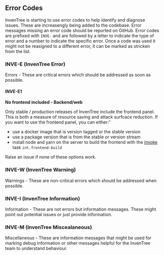 ## Error Codes

InvenTree is starting to use error codes to help identify and diagnose issues. These are increasengly being added to the codebase. Error messages missing an error code should be reported on GitHub.
Error codes are prefixed with `INVE-` and are followed by a letter to indicate the type of error and a number to indicate the specific error. Once a code was used it might not be reasigned to a different error, it can be marked as stricken from the list.

### INVE-E (InvenTree Error)
Errors - These are critical errors which should be addressed as soon as possible.

#### INVE-E1
**No frontend included - Backend/web**

Only stable / production releases of InvenTree include the frontend panel. This is both a measure of resource saving and attack surfcace reduction. If you want to use the frontend panel, you can either:″
- use a docker image that is version tagged or the stable version
- use a package version that is from the stable or version stream
- install node and yarn on the server to build the frontend with the [invoke](./start/invoke.md) task `int.frontend-build`

Raise an issue if none of these options work.

### INVE-W (InvenTree Warning)
Warnings - These are non-critical errors which should be addressed when possible.

### INVE-I (InvenTree Information)
Information - These are not errors but information messages. These might point out potential issues or just provide information.

### INVE-M (InvenTree Miscealaneous)
Miscellaneous - These are information messages that might be used for marking debug information or other messages helpful for the InvenTree team to understand behaviour.
